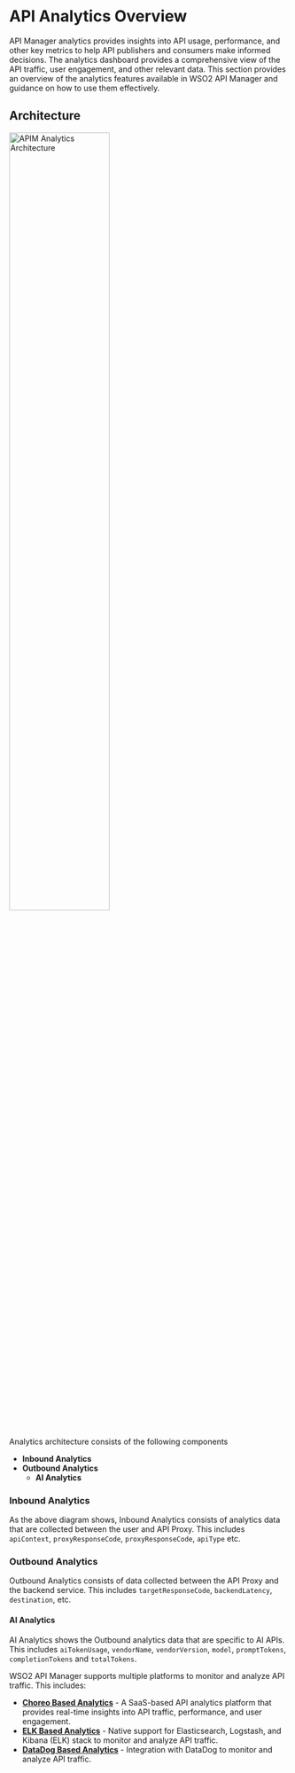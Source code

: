 # API Analytics Overview

API Manager analytics provides insights into API usage, performance, and other key metrics to help API publishers and consumers make informed decisions. The analytics dashboard provides a comprehensive view of the API traffic, user engagement, and other relevant data. This section provides an overview of the analytics features available in WSO2 API Manager and guidance on how to use them effectively.

## Architecture

<a href="{{base_path}}/assets/img/analytics/analytics-architecture.png" >
  <img src="{{base_path}}/assets/img/analytics/analytics-architecture.png" width="60%" alt="APIM Analytics Architecture"/>
</a>

Analytics architecture consists of the following components

- **Inbound Analytics**
- **Outbound Analytics**
    - **AI Analytics**

### Inbound Analytics

As the above diagram shows, Inbound Analytics consists of analytics data that are collected between the user and API Proxy. This includes `apiContext`, `proxyResponseCode`, `proxyResponseCode`, `apiType` etc.

### Outbound Analytics

Outbound Analytics consists of data collected between the API Proxy and the backend service. This includes `targetResponseCode`, `backendLatency`, `destination`, etc.

#### AI Analytics

AI Analytics shows the Outbound analytics data that are specific to AI APIs. This includes `aiTokenUsage`, `vendorName`, `vendorVersion`, `model`, `promptTokens`, `completionTokens` and `totalTokens`.

WSO2 API Manager supports multiple platforms to monitor and analyze API traffic. This includes:

- [**Choreo Based Analytics**](choreo-analytics/api-analytics-architecture.md) - A SaaS-based API analytics platform that provides real-time insights into API traffic, performance, and user engagement.
- [**ELK Based Analytics**](on-prem/elk-installation-guide.md) - Native support for Elasticsearch, Logstash, and Kibana (ELK) stack to monitor and analyze API traffic.
- [**DataDog Based Analytics**](on-prem/datadog-installation-guide.md) - Integration with DataDog to monitor and analyze API traffic.
